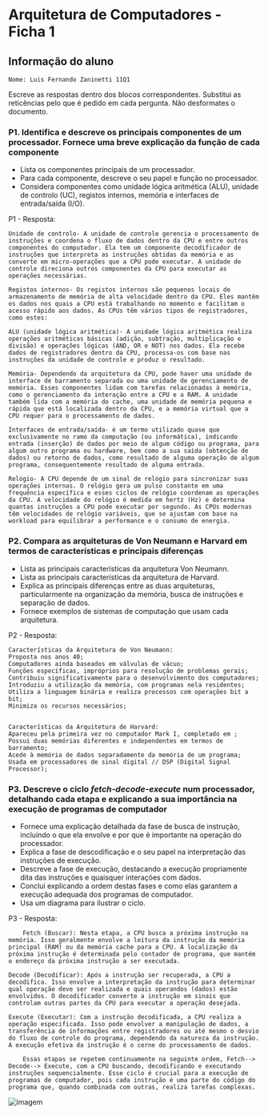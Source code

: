 # Arquitetura de Computadores - Ficha 1

## Informação do aluno

    Nome: Luis Fernando Zaninetti 11Q1

Escreve as respostas dentro dos blocos correspondentes.
Substitui as reticências pelo que é pedido em cada pergunta.
Não desformates o documento.

### P1. Identifica e descreve os principais componentes de um processador. Fornece uma breve explicação da função de cada componente

- Lista os componentes principais de um processador.
- Para cada componente, descreve o seu papel e função no processador.
- Considera componentes como unidade lógica aritmética (ALU), unidade de controlo (UC), registos internos, memória e interfaces de entrada/saída (I/O).

P1 - Resposta:

    Unidade de controlo- A unidade de controle gerencia o processamento de instruções e coordena o fluxo de dados dentro da CPU e entre outros componentes do computador. Ela tem um componente decodificador de instruções que interpreta as instruções obtidas da memória e as converte em micro-operações que a CPU pode executar. A unidade de controle direciona outros componentes da CPU para executar as operações necessárias.
   
    Registos internos- Os registos internos são pequenos locais de armazenamento de memória de alta velocidade dentro da CPU. Eles mantêm os dados nos quais a CPU está trabalhando no momento e facilitam o acesso rápido aos dados. As CPUs têm vários tipos de registradores, como estes:

    ALU (unidade lógica aritmética)- A unidade lógica aritmética realiza operações aritméticas básicas (adição, subtração, multiplicação e divisão) e operações lógicas (AND, OR e NOT) nos dados. Ela recebe dados de registradores dentro da CPU, processa-os com base nas instruções da unidade de controle e produz o resultado.

    Memória- Dependendo da arquitetura da CPU, pode haver uma unidade de interface de barramento separada ou uma unidade de gerenciamento de memória. Esses componentes lidam com tarefas relacionadas à memória, como o gerenciamento da interação entre a CPU e a RAM. A unidade também lida com a memória do cache, uma unidade de memória pequena e rápida que está localizada dentro da CPU, e a memória virtual que a CPU requer para o processamento de dados.

    Interfaces de entrada/saída- é um termo utilizado quase que exclusivamente no ramo da computação (ou informática), indicando entrada (inserção) de dados por meio de algum código ou programa, para algum outro programa ou hardware, bem como a sua saída (obtenção de dados) ou retorno de dados, como resultado de alguma operação de algum programa, consequentemente resultado de alguma entrada.

    Relógio- A CPU depende de um sinal de relógio para sincronizar suas operações internas. O relógio gera um pulso constante em uma frequência específica e esses ciclos de relógio coordenam as operações da CPU. A velocidade do relógio é medida em hertz (Hz) e determina quantas instruções a CPU pode executar por segundo. As CPUs modernas têm velocidades de relógio variáveis, que se ajustam com base na workload para equilibrar a performance e o consumo de energia.

### P2. Compara as arquiteturas de Von Neumann e Harvard em termos de características e principais diferenças

- Lista as principais características da arquitetura Von Neumann.
- Lista as principais características da arquitetura de Harvard.
- Explica as principais diferenças entre as duas arquiteturas, particularmente na organização da memória, busca de instruções e separação de dados.
- Fornece exemplos de sistemas de computação que usam cada arquitetura.

P2 - Resposta:

    Características da Arquitetura de Von Neumann:
    Proposta nos anos 40;
    Computadores ainda baseados em válvulas de vácuo;
    Funções específicas, impróprios para resolução de problemas gerais;
    Contribuiu significativamente para o desenvolvimento dos computadores;
    Introduziu a utilização da memória, com programas nela residentes;
    Utiliza a linguagem binária e realiza processos com operações bit a bit;
    Minimiza os recursos necessários;


    Características da Arquitetura de Harvard:
    Apareceu pela primeira vez no computador Mark I, completado em ;
    Possui duas memórias diferentes e independentes em termos de barramento;
    Acede à memória de dados separadamente da memória de um programa;
    Usada em processadores de sinal digital // DSP (Digital Signal Processor);



    

### P3. Descreve o ciclo *fetch-decode-execute* num processador, detalhando cada etapa e explicando a sua importância na execução de programas de computador

- Fornece uma explicação detalhada da fase de busca de instrução, incluindo o que ela envolve e por que é importante na operação do processador.
- Explica a fase de descodificação e o seu papel na interpretação das instruções de execução.
- Descreve a fase de execução, destacando a execução propriamente dita das instruções e quaisquer interações com dados.
- Conclui explicando a ordem destas fases e como elas garantem a execução adequada dos programas de computador.
- Usa um diagrama para ilustrar o ciclo.

P3 - Resposta:

        Fetch (Buscar): Nesta etapa, a CPU busca a próxima instrução na memória. Isso geralmente envolve a leitura da instrução da memória principal (RAM) ou da memória cache para a CPU. A localização da próxima instrução é determinada pelo contador de programa, que mantém o endereço da próxima instrução a ser executada.
    
    Decode (Decodificar): Após a instrução ser recuperada, a CPU a decodifica. Isso envolve a interpretação da instrução para determinar qual operação deve ser realizada e quais operandos (dados) estão envolvidos. O decodificador converte a instrução em sinais que controlam outras partes da CPU para executar a operação desejada.
    
    Execute (Executar): Com a instrução decodificada, a CPU realiza a operação especificada. Isso pode envolver a manipulação de dados, a transferência de informações entre registradores ou até mesmo o desvio do fluxo de controle do programa, dependendo da natureza da instrução. A execução efetiva da instrução é o cerne do processamento de dados.
    
        Essas etapas se repetem continuamente na seguinte ordem, Fetch--> Decode--> Execute, com a CPU buscando, decodificando e executando instruções sequencialmente. Esse ciclo é crucial para a execução de programas de computador, pois cada instrução é uma parte do código do programa que, quando combinada com outras, realiza tarefas complexas.

 ![imagem](https://i.ytimg.com/vi/xs5oq-i_rTc/maxresdefault.jpg)

    

    


